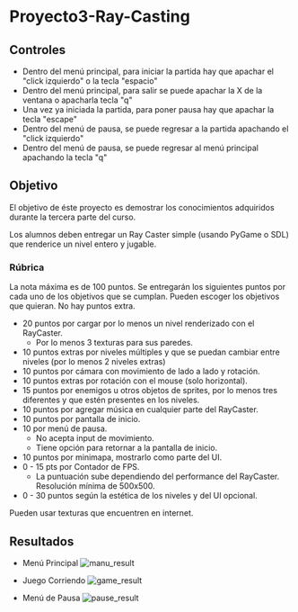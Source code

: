 # Proyecto3-Ray-Casting

##  Controles
* Dentro del menú principal, para iniciar la partida hay que apachar el "click izquierdo" o  la tecla "espacio" 
* Dentro del menú principal, para salir se puede apachar la X de la ventana o apacharla tecla "q"
* Una vez ya iniciada la partida, para poner pausa hay que apachar la tecla "escape"
* Dentro del menú de pausa, se puede regresar a la partida apachando el "click izquierdo"
* Dentro del menú de pausa, se puede regresar al menú principal apachando la tecla "q"


## Objetivo
El objetivo de éste proyecto es demostrar los conocimientos adquiridos durante la tercera parte del curso.

Los alumnos deben entregar un Ray Caster simple (usando PyGame o SDL) que renderice un nivel entero y jugable.


### Rúbrica
La nota máxima es de 100 puntos. Se entregarán los siguientes puntos por cada uno de los objetivos que se cumplan. Pueden escoger los objetivos que quieran. No hay puntos extra.

* 20 puntos por cargar por lo menos un nivel renderizado con el RayCaster.
  * Por lo menos 3 texturas para sus paredes.
* 10 puntos extras por niveles múltiples y que se puedan cambiar entre niveles (por lo menos 2 niveles extras)
* 10 puntos por cámara con movimiento de lado a lado y rotación.
* 10 puntos extras por rotación con el mouse (solo horizontal).
* 15 puntos por enemigos u otros objetos de sprites, por lo menos tres diferentes y que estén presentes en los niveles.
* 10 puntos por agregar música en cualquier parte del RayCaster.
* 10 puntos por pantalla de inicio.
* 10 por menú de pausa.
  * No acepta input de movimiento.
  * Tiene opción para retornar a la pantalla de inicio.
* 10 puntos por minimapa, mostrarlo como parte del UI.
* 0 - 15 pts por Contador de FPS.
  * La puntuación sube dependiendo del performance del RayCaster. Resolución mínima de 500x500.
* 0 - 30 puntos según la estética de los niveles y del UI opcional.

Pueden usar texturas que encuentren en internet.


## Resultados
* Menú Principal
![manu_result](https://user-images.githubusercontent.com/43117675/98500843-27a85b80-2213-11eb-9f56-c78672f33a3c.png)

* Juego Corriendo
![game_result](https://user-images.githubusercontent.com/43117675/98500864-368f0e00-2213-11eb-8e7a-8d6e1cc84326.png)

* Menú de Pausa
![pause_result](https://user-images.githubusercontent.com/43117675/98500882-4149a300-2213-11eb-810d-7e97a1f52b35.png)
